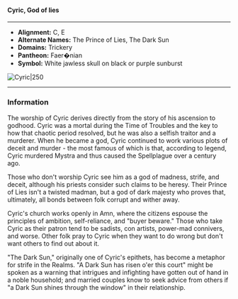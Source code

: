 #### Cyric, God of lies
___

- **Alignment:** C, E
- **Alternate Names:** The Prince of Lies, The Dark Sun
- **Domains:** Trickery
- **Pantheon:** Faer�nian
- **Symbol:** White jawless skull on black or purple sunburst

![Cyric|250](https://5etools-mirror-1.github.io/img/deities/Symbol%20of%20Cyric.jpg)
___

### Information

The worship of Cyric derives directly from the story of his ascension to godhood. Cyric was a mortal during the Time of Troubles and the key to how that chaotic period resolved, but he was also a selfish traitor and a murderer. When he became a god, Cyric continued to work various plots of deceit and murder - the most famous of which is that, according to legend, Cyric murdered Mystra and thus caused the Spellplague over a century ago.

Those who don't worship Cyric see him as a god of madness, strife, and deceit, although his priests consider such claims to be heresy. Their Prince of Lies isn't a twisted madman, but a god of dark majesty who proves that, ultimately, all bonds between folk corrupt and wither away.

Cyric's church works openly in Amn, where the citizens espouse the principles of ambition, self-reliance, and "buyer beware." Those who take Cyric as their patron tend to be sadists, con artists, power-mad connivers, and worse. Other folk pray to Cyric when they want to do wrong but don't want others to find out about it.

"The Dark Sun," originally one of Cyric's epithets, has become a metaphor for strife in the Realms. "A Dark Sun has risen o'er this court" might be spoken as a warning that intrigues and infighting have gotten out of hand in a noble household; and married couples know to seek advice from others if "a Dark Sun shines through the window" in their relationship.